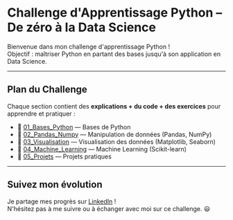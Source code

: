 #  Challenge d'Apprentissage Python – De zéro à la Data Science

Bienvenue dans mon challenge d'apprentissage Python !  
 Objectif : maîtriser Python en partant des bases jusqu'à son application en Data Science.

---

##  Plan du Challenge

Chaque section contient des **explications + du code + des exercices** pour apprendre et pratiquer :

- 📂 [01_Bases_Python](Python-Challenge-Data-Scientist/01_Bases_Python) — Bases de Python  
- 📂 [02_Pandas_Numpy](Python-Challenge-Data-Scientist/02_Pandas_Numpy) — Manipulation de données (Pandas, NumPy)  
- 📂 [03_Visualisation](Python-Challenge-Data-Scientist/03_Visualisation) — Visualisation des données (Matplotlib, Seaborn)  
- 📂 [04_Machine_Learning](Python-Challenge-Data-Scientist/04_Machine_Learning) — Machine Learning (Scikit-learn)  
- 📂 [05_Projets](Python-Challenge-Data-Scientist/05_Projets) — Projets pratiques

---

##  Suivez mon évolution

Je partage mes progrès sur [LinkedIn](https://www.linkedin.com/in/narcisse-dalko-ab070b2a4) !  
N'hésitez pas à me suivre ou à échanger avec moi sur ce challenge. 😃
